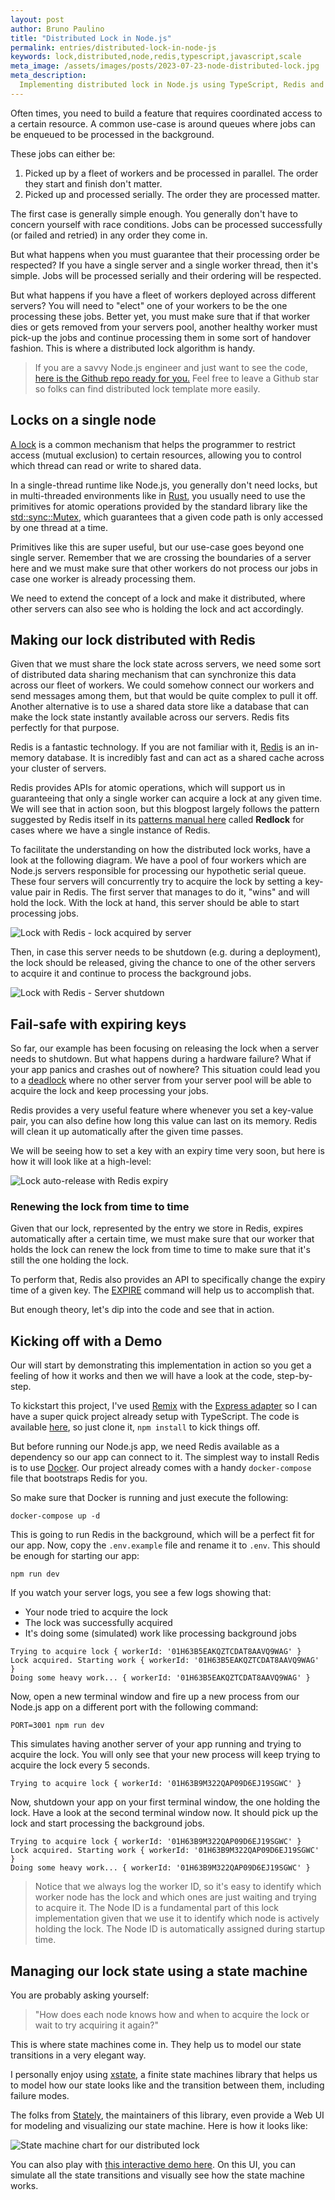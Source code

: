 ```yaml
---
layout: post
author: Bruno Paulino
title: "Distributed Lock in Node.js"
permalink: entries/distributed-lock-in-node-js
keywords: lock,distributed,node,redis,typescript,javascript,scale
meta_image: /assets/images/posts/2023-07-23-node-distributed-lock.jpg
meta_description:
  Implementing distributed lock in Node.js using TypeScript, Redis and Xstate
---
```


Often times, you need to build a feature that requires coordinated access to a
certain resource. A common use-case is around queues where jobs can be enqueued
to be processed in the background.

These jobs can either be:

1. Picked up by a fleet of workers and be processed in parallel. The order they
   start and finish don't matter.
1. Picked up and processed serially. The order they are processed matter.

The first case is generally simple enough. You generally don't have to concern
yourself with race conditions. Jobs can be processed successfully (or failed and
retried) in any order they come in.

But what happens when you must guarantee that their processing order be
respected? If you have a single server and a single worker thread, then it's
simple. Jobs will be processed serially and their ordering will be respected.

But what happens if you have a fleet of workers deployed across different
servers? You will need to "elect" one of your workers to be the one processing
these jobs. Better yet, you must make sure that if that worker dies or gets
removed from your servers pool, another healthy worker must pick-up the jobs and
continue processing them in some sort of handover fashion. This is where a
distributed lock algorithm is handy.

> If you are a savvy Node.js engineer and just want to see the code,
> [here is the Github repo ready for you.](https://github.com/brunojppb/node-distributed-lock)
> Feel free to leave a Github star so folks can find distributed lock template
> more easily.

## Locks on a single node

[A lock](<https://en.wikipedia.org/wiki/Lock_(computer_science)>) is a common
mechanism that helps the programmer to restrict access (mutual exclusion) to
certain resources, allowing you to control which thread can read or write to
shared data.

In a single-thread runtime like Node.js, you generally don't need locks, but in
multi-threaded environments like in [Rust](https://www.rust-lang.org/), you
usually need to use the primitives for atomic operations provided by the
standard library like the
[std::sync::Mutex](https://doc.rust-lang.org/std/sync/struct.Mutex.html), which
guarantees that a given code path is only accessed by one thread at a time.

Primitives like this are super useful, but our use-case goes beyond one single
server. Remember that we are crossing the boundaries of a server here and we
must make sure that other workers do not process our jobs in case one worker is
already processing them.

We need to extend the concept of a lock and make it distributed, where other
servers can also see who is holding the lock and act accordingly.

## Making our lock distributed with Redis

Given that we must share the lock state across servers, we need some sort of
distributed data sharing mechanism that can synchronize this data across our
fleet of workers. We could somehow connect our workers and send messages among
them, but that would be quite complex to pull it off. Another alternative is to
use a shared data store like a database that can make the lock state instantly
available across our servers. Redis fits perfectly for that purpose.

Redis is a fantastic technology. If you are not familiar with it,
[Redis](https://github.com/redis/redis) is an in-memory database. It is
incredibly fast and can act as a shared cache across your cluster of servers.

Redis provides APIs for atomic operations, which will support us in guaranteeing
that only a single worker can acquire a lock at any given time. We will see that
in action soon, but this blogpost largely follows the pattern suggested by Redis
itself in its
[patterns manual here](https://redis.io/docs/manual/patterns/distributed-locks/)
called **Redlock** for cases where we have a single instance of Redis.

To facilitate the understanding on how the distributed lock works, have a look
at the following diagram. We have a pool of four workers which are Node.js
servers responsible for processing our hypothetic serial queue. These four
servers will concurrently try to acquire the lock by setting a key-value pair in
Redis. The first server that manages to do it, "wins" and will hold the lock.
With the lock at hand, this server should be able to start processing jobs.

![Lock with Redis - lock acquired by server](/assets/images/posts/lock_1.jpg)

Then, in case this server needs to be shutdown (e.g. during a deployment), the
lock should be released, giving the chance to one of the other servers to
acquire it and continue to process the background jobs.

![Lock with Redis - Server shutdown](/assets/images/posts/lock_2.jpg)

## Fail-safe with expiring keys

So far, our example has been focusing on releasing the lock when a server needs
to shutdown. But what happens during a hardware failure? What if your app panics
and crashes out of nowhere? This situation could lead you to a
[deadlock](https://en.wikipedia.org/wiki/Deadlock) where no other server from
your server pool will be able to acquire the lock and keep processing your jobs.

Redis provides a very useful feature where whenever you set a key-value pair,
you can also define how long this value can last on its memory. Redis will clean
it up automatically after the given time passes.

We will be seeing how to set a key with an expiry time very soon, but here is
how it will look like at a high-level:

![Lock auto-release with Redis expiry](/assets/images/posts/lock_3.jpg)

### Renewing the lock from time to time

Given that our lock, represented by the entry we store in Redis, expires
automatically after a certain time, we must make sure that our worker that holds
the lock can renew the lock from time to time to make sure that it's still the
one holding the lock.

To perform that, Redis also provides an API to specifically change the expiry
time of a given key. The [EXPIRE](https://redis.io/commands/expire/) command
will help us to accomplish that.

But enough theory, let's dip into the code and see that in action.

## Kicking off with a Demo

Our will start by demonstrating this implementation in action so you get a
feeling of how it works and then we will have a look at the code, step-by-step.

To kickstart this project, I've used [Remix](https://remix.run/) with the
[Express adapter](https://remix.run/docs/en/main/other-api/adapter) so I can
have a super quick project already setup with TypeScript. The code is available
[here](https://github.com/brunojppb/node-distributed-lock), so just clone it,
`npm install` to kick things off.

But before running our Node.js app, we need Redis available as a dependency so
our app can connect to it. The simplest way to install Redis is to use
[Docker](https://www.docker.com/). Our project already comes with a handy
`docker-compose` file that bootstraps Redis for you.

So make sure that Docker is running and just execute the following:

```shell
docker-compose up -d
```

This is going to run Redis in the background, which will be a perfect fit for
our app. Now, copy the `.env.example` file and rename it to `.env`. This should
be enough for starting our app:

```shell
npm run dev
```

If you watch your server logs, you see a few logs showing that:

- Your node tried to acquire the lock
- The lock was successfully acquired
- It's doing some (simulated) work like processing background jobs

```log
Trying to acquire lock { workerId: '01H63B5EAKQZTCDAT8AAVQ9WAG' }
Lock acquired. Starting work { workerId: '01H63B5EAKQZTCDAT8AAVQ9WAG' }
Doing some heavy work... { workerId: '01H63B5EAKQZTCDAT8AAVQ9WAG' }
```

Now, open a new terminal window and fire up a new process from our Node.js app
on a different port with the following command:

```shell
PORT=3001 npm run dev
```

This simulates having another server of your app running and trying to acquire
the lock. You will only see that your new process will keep trying to acquire
the lock every 5 seconds.

```log
Trying to acquire lock { workerId: '01H63B9M322QAP09D6EJ19SGWC' }
```

Now, shutdown your app on your first terminal window, the one holding the lock.
Have a look at the second terminal window now. It should pick up the lock and
start processing the background jobs.

```log
Trying to acquire lock { workerId: '01H63B9M322QAP09D6EJ19SGWC' }
Lock acquired. Starting work { workerId: '01H63B9M322QAP09D6EJ19SGWC' }
Doing some heavy work... { workerId: '01H63B9M322QAP09D6EJ19SGWC' }
```

> Notice that we always log the worker ID, so it's easy to identify which worker
> node has the lock and which ones are just waiting and trying to acquire it.
> The Node ID is a fundamental part of this lock implementation given that we
> use it to identify which node is actively holding the lock. The Node ID is
> automatically assigned during startup time.

## Managing our lock state using a state machine

You are probably asking yourself:

> "How does each node knows how and when to acquire the lock or wait to try
> acquiring it again?"

This is where state machines come in. They help us to model our state
transitions in a very elegant way.

I personally enjoy using [xstate](https://github.com/statelyai/xstate), a finite
state machines library that helps us to model how our state looks like and the
transition between them, including failure modes.

The folks from [Stately](https://stately.ai/), the maintainers of this library,
even provide a Web UI for modeling and visualizing our state machine. Here is
how it looks like:

![State machine chart for our distributed lock](/assets/images/posts/lock_worker.jpg)

You can also play with
[this interactive demo here](https://stately.ai/viz/7ad688b3-4910-41d1-9fe7-70b2a426d5c4).
On this UI, you can simulate all the state transitions and visually see how the
state machine works.

